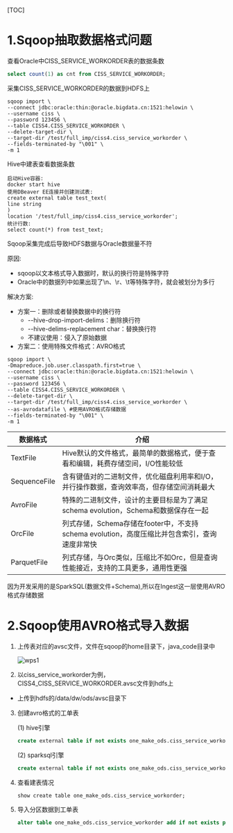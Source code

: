 [TOC]



# 1.Sqoop抽取数据格式问题

查看Oracle中CISS_SERVICE_WORKORDER表的数据条数

```sql
select count(1) as cnt from CISS_SERVICE_WORKORDER;
```

采集CISS_SERVICE_WORKORDER的数据到HDFS上

```shell
sqoop import \
--connect jdbc:oracle:thin:@oracle.bigdata.cn:1521:helowin \
--username ciss \
--password 123456 \
--table CISS4.CISS_SERVICE_WORKORDER \
--delete-target-dir \
--target-dir /test/full_imp/ciss4.ciss_service_workorder \
--fields-terminated-by "\001" \
-m 1
```

Hive中建表查看数据条数

```shell
启动Hive容器:
docker start hive
使用DBeaver EE连接并创建测试表:
create external table test_text(
line string
)
location '/test/full_imp/ciss4.ciss_service_workorder';
统计行数:
select count(*) from test_text;
```

Sqoop采集完成后导致HDFS数据与Oracle数据量不符

原因:

- sqoop以文本格式导入数据时，默认的换行符是特殊字符
- Oracle中的数据列中如果出现了\n、\r、\t等特殊字符，就会被划分为多行

解决方案:

- 方案一：删除或者替换数据中的换行符
  - --hive-drop-import-delims：删除换行符
  - --hive-delims-replacement  char：替换换行符
  - 不建议使用：侵入了原始数据
- 方案二：使用特殊文件格式：AVRO格式

```shell
sqoop import \
-Dmapreduce.job.user.classpath.first=true \
--connect jdbc:oracle:thin:@oracle.bigdata.cn:1521:helowin \
--username ciss \
--password 123456 \
--table CISS4.CISS_SERVICE_WORKORDER \
--delete-target-dir \
--target-dir /test/full_imp/ciss4.ciss_service_workorder \
--as-avrodatafile \ #使用AVRO格式存储数据
--fields-terminated-by "\001" \
-m 1
```

| 数据格式     | 介绍                                                         |
| ------------ | ------------------------------------------------------------ |
| TextFile     | Hive默认的文件格式，最简单的数据格式，便于查看和编辑，耗费存储空间，I/O性能较低 |
| SequenceFile | 含有键值对的二进制文件，优化磁盘利用率和I/O，并行操作数据，查询效率高，但存储空间消耗最大 |
| AvroFile     | 特殊的二进制文件，设计的主要目标是为了满足schema evolution，Schema和数据保存在一起 |
| OrcFile      | 列式存储，Schema存储在footer中，不支持schema evolution，高度压缩比并包含索引，查询速度非常快 |
| ParquetFile  | 列式存储，与Orc类似，压缩比不如Orc，但是查询性能接近，支持的工具更多，通用性更强 |

因为开发采用的是SparkSQL(数据文件+Schema),所以在Ingest这一层使用AVRO格式存储数据

# 2.Sqoop使用AVRO格式导入数据

1. 上传表对应的avsc文件，文件在sqoop的home目录下，java_code目录中

    ![wps1](assets/wps1.jpg)

2. 以ciss_service_workorder为例，CISS4_CISS_SERVICE_WORKORDER.avsc文件到hdfs上

- 上传到hdfs的/data/dw/ods/avsc目录下

3. 创建avro格式的工单表

   (1) hive引擎

   ```sql
   create external table if not exists one_make_ods.ciss_service_workorder comment '派工单'partitioned by (dt string)row format serde 'org.apache.hadoop.hive.serde2.avro.AvroSerDe'stored as avro location '/data/dw/ods/one_make/incr_imp/ciss4.ciss_service_workorder'TBLPROPERTIES ('avro.schema.url'='hdfs:///data/dw/ods/avsc/CISS4_CISS_SERVICE_WORKORDER.avsc');
   ```

   (2) sparksql引擎

   ```sql
   create external table if not exists one_make_ods.ciss_service_workorder comment '派工单'partitioned by (dt string)row format serde 'org.apache.hadoop.hive.serde2.avro.AvroSerDe'stored as inputformat 'org.apache.hadoop.hive.ql.io.avro.AvroContainerInputFormat'  OUTPUTFORMAT 'org.apache.hadoop.hive.ql.io.avro.AvroContainerOutputFormat'location '/data/dw/ods/one_make/incr_imp/ciss4.ciss_service_workorder'TBLPROPERTIES ('avro.schema.url'='hdfs:///data/dw/ods/avsc/CISS4_CISS_SERVICE_WORKORDER.avsc');
   ```

4. 查看建表情况

   `show create table one_make_ods.ciss_service_workorder;`

5. 导入分区数据到工单表

   ```sql
   alter table one_make_ods.ciss_service_workorder add if not exists partition (dt='20210101') location '/data/dw/ods/one_make/incr_imp/ciss4.ciss_service_workorder/20210101'
   ```

